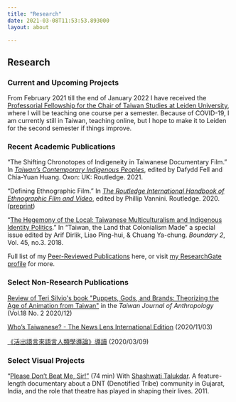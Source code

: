 ```yaml
---
title: "Research"
date: 2021-03-08T11:53:53.893000
layout: about

---
```


## Research

### Current and Upcoming Projects

From February 2021 till the end of January 2022 I have received the [Professorial Fellowship for the Chair of Taiwan Studies at Leiden University](https://www.iias.asia/professorial-fellowship-chair-taiwan-studies-leiden-university), where I will be teaching one course per a semester. Because of COVID-19, I am currently still in Taiwan, teaching online, but I hope to make it to Leiden for the second semester if things improve.

### Recent Academic Publications

<span class="roam-blockref">“The Shifting Chronotopes of Indigeneity in Taiwanese Documentary Film.” In _[Taiwan’s Contemporary Indigenous Peoples](https://www.routledge.com/Taiwans-Contemporary-Indigenous-Peoples/Fell-Davies-Huang/p/book/9780367553579)_, edited by Dafydd Fell and Chia-Yuan Huang. Oxon: UK: Routledge. 2021. </span>

<span class="roam-blockref">“Defining Ethnographic Film.” In _[The Routledge International Handbook of Ethnographic Film and Video](https://www.routledge.com/The-Routledge-International-Handbook-of-Ethnographic-Film-and-Video/Vannini/p/book/9780367185824)_, edited by Phillip Vannini. Routledge. 2020. ([preprint](/files/friedman-2020.pdf))</span>

<span class="roam-blockref">“[The Hegemony of the Local: Taiwanese Multiculturalism and Indigenous Identity Politics](https://doi.org/10.1215/01903659-6915593).” In “Taiwan, the Land that Colonialism Made” a special issue edited by Arif Dirlik, Liao Ping-hui, & Chuang Ya-chung. _Boundary 2_, Vol. 45, no.3. 2018. </span>

Full list of my <span class="roam-page">[Peer-Reviewed Publications](peer-reviewed-publications)</span> here, or visit [my ResearchGate profile](https://www.researchgate.net/profile/P-Friedman) for more.

### Select Non-Research Publications

[Review of Teri Silvio's book "Puppets, Gods, and Brands: Theorizing the Age of Animation from Taiwan"](https://www.ioe.sinica.edu.tw/WebTools/FilesDownload.ashx?Siteid=530164240637641451&Menuid=530167100636226027&TB=PeriodicalsContent&CN=PCID&fd=Periodicals_PDF&CNV=PDF&Pname=TJA18-2-BR1.pdf&MSID=11) in the _Taiwan Journal of Anthropology_ (Vol.18 No. 2 2020/12)

[Who’s Taiwanese? - The News Lens International Edition](https://international.thenewslens.com/feature/taiwan-immigration/142773) (2020/11/03)

[《活出語言來語言人類學導論》導讀](https://guavanthropology.tw/article/6801) (2020/03/09)

### Select Visual Projects

“[Please Don’t Beat Me, Sir!”](http://dontbeatmesir.com) (74 min) With [Shashwati Talukdar](https://shashwati.com/). A feature-length documentary about a DNT (Denotified Tribe) community in Gujarat, India, and the role that theatre has played in shaping their lives. 2011.
